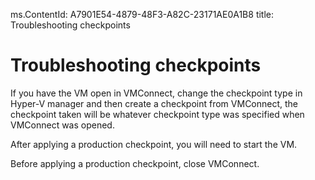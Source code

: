 ms.ContentId: A7901E54-4879-48F3-A82C-23171AE0A1B8
title: Troubleshooting checkpoints

# Troubleshooting checkpoints #


If you have the VM open in VMConnect, change the checkpoint type in Hyper-V manager and then create a checkpoint from VMConnect, the checkpoint taken will be whatever checkpoint type was specified when VMConnect was opened.

After applying a production checkpoint, you will need to start the VM. 

Before applying a production checkpoint, close VMConnect.

